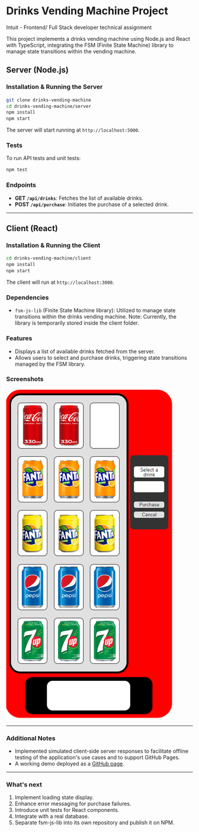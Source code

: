 # Drinks Vending Machine Project

Intuit - Frontend/ Full Stack developer technical assignment

This project implements a drinks vending machine using Node.js and React with TypeScript, integrating the FSM (Finite State Machine) library to manage state transitions within the vending machine.

## Server (Node.js)

### Installation & Running the Server

```bash
git clone drinks-vending-machine
cd drinks-vending-machine/server
npm install
npm start
```

The server will start running at `http://localhost:5000`.

### Tests

To run API tests and unit tests:
```bash
npm test
```

### Endpoints

- **GET `/api/drinks`**: Fetches the list of available drinks.
- **POST `/api/purchase`**: Initiates the purchase of a selected drink.

---

## Client (React)

### Installation & Running the Client

```bash
cd drinks-vending-machine/client
npm install
npm start
```

The client will run at `http://localhost:3000`.

### Dependencies

- `fsm-js-lib` (Finite State Machine library): Utilized to manage state transitions within the drinks vending machine.
Note: Currently, the library is temporarily stored inside the client folder.

### Features

- Displays a list of available drinks fetched from the server.
- Allows users to select and purchase drinks, triggering state transitions managed by the FSM library.

### Screenshots
![Screenshot](./images/screenshot.png)

---

### Additional Notes

- Implemented simulated client-side server responses to facilitate offline testing of the application's use cases and to support GitHub Pages.
- A working demo deployed as a [GitHub page](https://peshibloy.github.io/drinks-vending-machine/).

---

### What's next 
1. Implement loading state display.
2. Enhance error messaging for purchase failures.
3. Introduce unit tests for React components.
4. Integrate with a real database.
5. Separate fsm-js-lib into its own repository and publish it on NPM.

